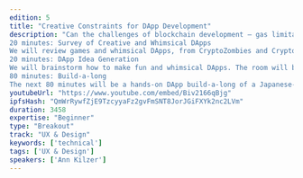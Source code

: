```yaml
---
edition: 5
title: "Creative Constraints for DApp Development"
description: "Can the challenges of blockchain development — gas limitations, storage scarcity, and decentralized computation — create conditions for creative DApp development? Are the parts of Solidity that often confound developers actually starting points for creative thinking?
20 minutes: Survey of Creative and Whimsical DApps
We will review games and whimsical DApps, from CryptoZombies and CryptoKitties, ERC721 collectables, to some of my personal projects, including a fruit-backed cryptocurrency, and a blockchain treasure hunt. 
20 minutes: DApp Idea Generation
We will brainstorm how to make fun and whimsical DApps. The room will break into small teams and draw random cards as idea prompts. One set of cards will contain Solidity features, others will contain game types and themes.
80 minutes: Build-a-long
The next 80 minutes will be a hands-on DApp build-a-long of a Japanese-style treasure hunt known as a “Stamp Rally” in Solidity.  (Sample code: https://github.com/ann-kilzer/blockchain-stamp-rally).  Participants will build key parts of the app in Remix, and interact with a publicly hosted version of the UI.  If participants want to continue learning and experimenting afterwards, there will be extensions in the repo. My goal is to show participants that blockchain development can be fun, creative, and approachable."
youtubeUrl: "https://www.youtube.com/embed/Biv2166qBjg"
ipfsHash: "QmWrRywfZjE9TzcyyaFz2gvFmSNT8JorJGiFXYk2nc2LVm"
duration: 3458
expertise: "Beginner"
type: "Breakout"
track: "UX & Design"
keywords: ['technical']
tags: ['UX & Design']
speakers: ['Ann Kilzer']
---
```

